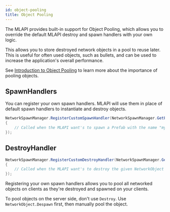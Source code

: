 ```yaml
---
id: object-pooling
title: Object Pooling
---
```


The MLAPI provides built-in support for Object Pooling, which allows you to override the default MLAPI destroy and spawn handlers with your own logic.

This allows you to store destroyed network objects in a pool to reuse later. This is useful for often used objects, such as bullets, and can be used to increase the application's overall performance.

See [Introduction to Object Pooling](https://learn.unity.com/tutorial/introduction-to-object-pooling) to learn more about the importance of pooling objects.

## SpawnHandlers

You can register your own spawn handlers. MLAPI will use them in place of default spawn handlers to instantiate and destroy objects.

```csharp
NetworkSpawnManager.RegisterCustomSpawnHandler(NetworkSpawnManager.GetPrefabHash("myPrefabName"), (position, rotation, disabled) =>
{
    // Called when the MLAPI want's to spawn a Prefab with the name "myPrefabName"
});
```
## DestroyHandler

```csharp
NetworkSpawnManager.RegisterCustomDestroyHandler(NetworkSpawnManager.GetPrefabHash("myPrefabName"), (networkObject) =>
{
    // Called when the MLAPI want's to destroy the given NetworkObject
});
```

Registering your own spawn handlers allows you to pool all networked objects on clients as they're destroyed and spawned on your clients.

To pool objects on the server side, don't use `Destroy`. Use `NetworkObject.Despawn` first, then manually pool the object.
